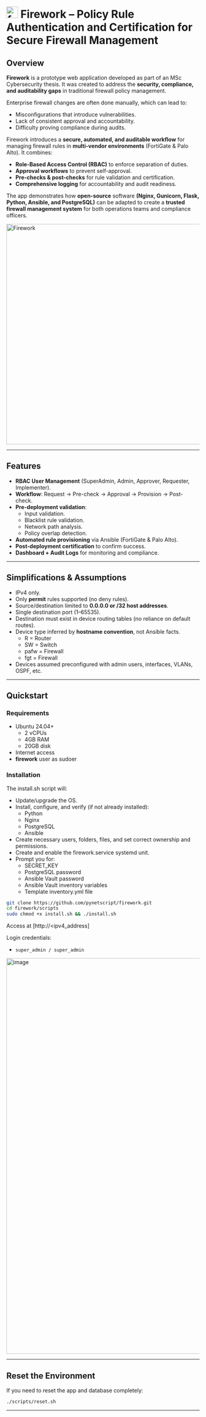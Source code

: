 # <img width="30" height="30" alt="favicon" src="https://github.com/user-attachments/assets/7c2c2f10-88b4-481d-8f05-fa4dd45754eb" /> Firework – Policy Rule Authentication and Certification for Secure Firewall Management  

## Overview  
**Firework** is a prototype web application developed as part of an MSc Cybersecurity thesis. It was created to address the **security, compliance, and auditability gaps** in traditional firewall policy management.  

Enterprise firewall changes are often done manually, which can lead to:  
- Misconfigurations that introduce vulnerabilities.  
- Lack of consistent approval and accountability.  
- Difficulty proving compliance during audits.  

Firework introduces a **secure, automated, and auditable workflow** for managing firewall rules in **multi-vendor environments** (FortiGate & Palo Alto). It combines:  
- **Role-Based Access Control (RBAC)** to enforce separation of duties.  
- **Approval workflows** to prevent self-approval.  
- **Pre-checks & post-checks** for rule validation and certification.  
- **Comprehensive logging** for accountability and audit readiness.  

The app demonstrates how **open-source** software **(Nginx, Gunicorn, Flask, Python, Ansible, and PostgreSQL)** can be adapted to create a **trusted firewall management system** for both operations teams and compliance officers.

<img width="750" height="575" alt="Firework" src="https://github.com/user-attachments/assets/31b1a401-8c7d-4d77-9d3a-003698f1ac22" />

---

## Features  
- **RBAC User Management** (SuperAdmin, Admin, Approver, Requester, Implementer).  
- **Workflow**: Request → Pre-check → Approval → Provision → Post-check.  
- **Pre-deployment validation**:
  - Input validation.
  - Blacklist rule validation.  
  - Network path analysis.  
  - Policy overlap detection.
- **Automated rule provisioning** via Ansible (FortiGate & Palo Alto).
- **Post-deployment certification** to confirm success.
- **Dashboard + Audit Logs** for monitoring and compliance.

---

## Simplifications & Assumptions  
- IPv4 only.  
- Only **permit** rules supported (no deny rules).  
- Source/destination limited to **0.0.0.0 or /32 host addresses**.  
- Single destination port (1–65535).  
- Destination must exist in device routing tables (no reliance on default routes).  
- Device type inferred by **hostname convention**, not Ansible facts.
  - R = Router
  - SW = Switch
  - pafw = Firewall
  - fgt = Firewall
- Devices assumed preconfigured with admin users, interfaces, VLANs, OSPF, etc.  

---

## Quickstart

### Requirements  
- Ubuntu 24.04+
  - 2 vCPUs
  - 4GB RAM
  - 20GB disk
- Internet access
- **firework** user as sudoer

### Installation
The install.sh script will:
- Update/upgrade the OS.
- Install, configure, and verify (if not already installed):
  - Python
  - Nginx
  - PostgreSQL
  - Ansible
- Create necessary users, folders, files, and set correct ownership and permissions.
- Create and enable the firework.service systemd unit.
- Prompt you for:
  - SECRET_KEY
  - PostgreSQL password
  - Ansible Vault password
  - Ansible Vault inventory variables
  - Template inventory.yml file

```bash
git clone https://github.com/pynetscript/firework.git
cd firework/scripts
sudo chmod +x install.sh && ./install.sh
```

Access at [http://<ipv4_address]

Login credentials:
- `super_admin / super_admin`

<img width="1920" height="1032" alt="image" src="https://github.com/user-attachments/assets/adc9e3ba-7d86-4c75-a2b9-f9aaeded9159" />

---

## Reset the Environment  
If you need to reset the app and database completely:

```bash
./scripts/reset.sh
```

---
